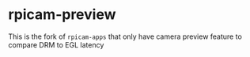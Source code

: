 # rpicam-preview

This is the fork of `rpicam-apps` that only have camera preview feature to compare DRM to EGL latency
